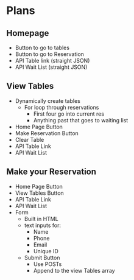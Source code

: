 # Plans

## Homepage

- Button to go to tables
- Button to go to Reservation
- API Table link (straight JSON)
- API Wait List (straight JSON)

## View Tables

- Dynamically create tables
  - For loop through reservations
    - First four go into current res
    - Anything past that goes to waiting list
- Home Page Button
- Make Reservation Button
- Clear Table
- API Table Link
- API Wait List

## Make your Reservation

- Home Page Button
- View Tables Button
- API Table Link
- API Wait List
- Form
  - Built in HTML
  - text inputs for:
    - Name
    - Phone
    - Email
    - Unique ID
  - Submit Button
    - Use POSTs
    - Append to the view Tables array
